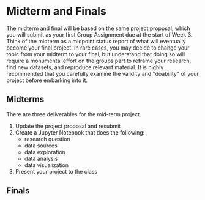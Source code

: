 # Midterm and Finals

The midterm and final will be based on the same project proposal, which you will submit as your first Group Assignment due at the start of Week 3. Think of the midterm as a midpoint status report of what will eventually become your final project. In rare cases, you may decide to change your topic from your midterm to your final, but understand that doing so will require a monumental effort on the groups part to reframe your research, find new datasets, and reproduce relevant material. It is highly recommended that you carefully examine the validity and "doability" of your project before embarking into it.

## Midterms
There are three deliverables for the mid-term project.
1. Update the project proposal and resubmit
1. Create a Jupyter Notebook that does the following:
      - research question
      - data sources
      - data exploration
      - data analysis
      - data visualization 
1. Present your project to the class

## Finals
